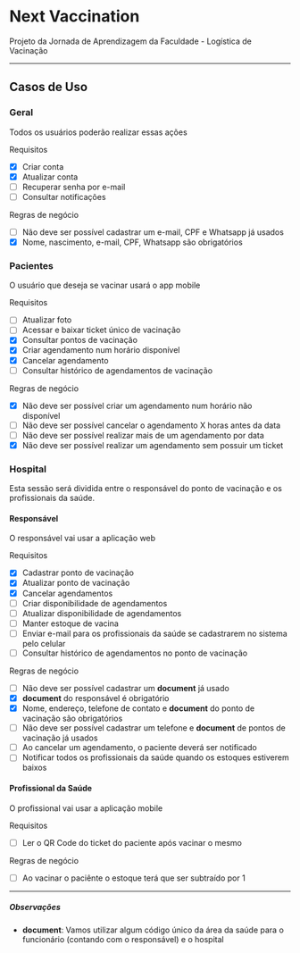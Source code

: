 # Next Vaccination

Projeto da Jornada de Aprendizagem da Faculdade - Logística de Vacinação

***

## Casos de Uso

### Geral

Todos os usuários poderão realizar essas ações

Requisitos

- [x] Criar conta
- [x] Atualizar conta
- [ ] Recuperar senha por e-mail
- [ ] Consultar notificações

Regras de negócio

- [ ] Não deve ser possível cadastrar um e-mail, CPF e Whatsapp já usados
- [x] Nome, nascimento, e-mail, CPF, Whatsapp são obrigatórios
### Pacientes

O usuário que deseja se vacinar usará o app mobile

Requisitos

- [ ] Atualizar foto
- [ ] Acessar e baixar ticket único de vacinação
- [x] Consultar pontos de vacinação
- [x] Criar agendamento num horário disponível
- [x] Cancelar agendamento
- [ ] Consultar histórico de agendamentos de vacinação

Regras de negócio

- [x] Não deve ser possível criar um agendamento num horário não disponível
- [ ] Não deve ser possível cancelar o agendamento X horas antes da data
- [ ] Não deve ser possível realizar mais de um agendamento por data
- [x] Não deve ser possível realizar um agendamento sem possuir um ticket

### Hospital

Esta sessão será dividida entre o responsável do ponto de vacinação e os profissionais da saúde.

#### Responsável

O responsável vai usar a aplicação web

Requisitos

- [x] Cadastrar ponto de vacinação
- [x] Atualizar ponto de vacinação
- [x] Cancelar agendamentos
- [ ] Criar disponibilidade de agendamentos
- [ ] Atualizar disponibilidade de agendamentos
- [ ] Manter estoque de vacina
- [ ] Enviar e-mail para os profissionais da saúde se cadastrarem no sistema pelo celular
- [ ] Consultar histórico de agendamentos no ponto de vacinação

Regras de negócio

- [ ] Não deve ser possível cadastrar um __document__ já usado
- [x] __document__ do responsável é obrigatório
- [x] Nome, endereço, telefone de contato e __document__ do ponto de vacinação são obrigatórios 
- [ ] Não deve ser possível cadastrar um telefone e __document__ de pontos de vacinação já usados
- [ ] Ao cancelar um agendamento, o paciente deverá ser notificado
- [ ] Notificar todos os profissionais da saúde quando os estoques estiverem baixos

#### Profissional da Saúde

O profissional vai usar a aplicação mobile

Requisitos

- [ ] Ler o QR Code do ticket do paciente após vacinar o mesmo

Regras de negócio

- [ ] Ao vacinar o paciênte o estoque terá que ser subtraído por 1

***

##### Observações

- __document__: Vamos utilizar algum código único da área da saúde para o funcionário (contando com o responsável) e o hospital
